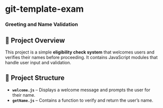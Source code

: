 # git-template-exam 

### Greeting and Name Validation

## 📌 Project Overview  
This project is a simple **eligibility check system** that welcomes users and verifies their names before proceeding. It contains JavaScript modules that handle user input and validation.

## 📂 Project Structure  
- **`welcome.js`** – Displays a welcome message and prompts the user for their name.  
- **`getName.js`** – Contains a function to verify and return the user’s name.  
